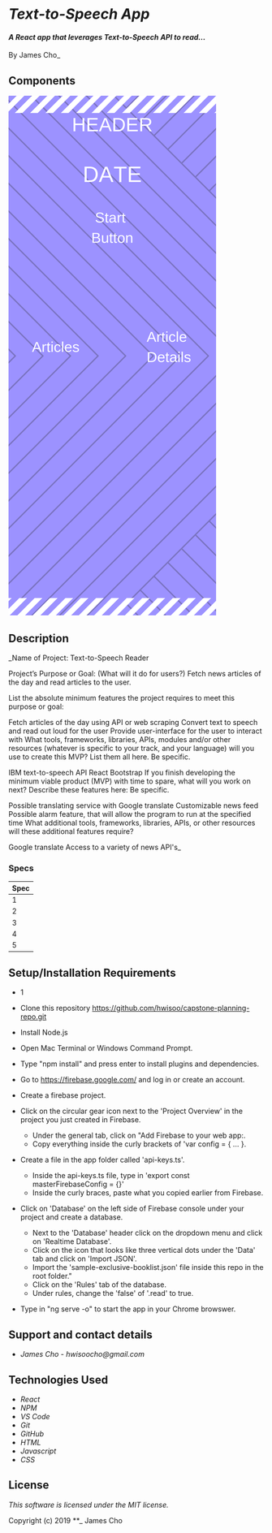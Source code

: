 # _Text-to-Speech App_

#### _A React app that leverages Text-to-Speech API to read..._

By James Cho\_

## Components

![Alt text](header.png?raw=true "structure")

## Description

\_Name of Project: Text-to-Speech Reader

Project’s Purpose or Goal: (What will it do for users?) Fetch news articles of the day and read articles to the user.

List the absolute minimum features the project requires to meet this purpose or goal:

Fetch articles of the day using API or web scraping
Convert text to speech and read out loud for the user
Provide user-interface for the user to interact with
What tools, frameworks, libraries, APIs, modules and/or other resources (whatever is specific to your track, and your language) will you use to create this MVP? List them all here. Be specific.

IBM text-to-speech API
React
Bootstrap
If you finish developing the minimum viable product (MVP) with time to spare, what will you work on next? Describe these features here: Be specific.

Possible translating service with Google translate
Customizable news feed
Possible alarm feature, that will allow the program to run at the specified time
What additional tools, frameworks, libraries, APIs, or other resources will these additional features require?

Google translate
Access to a variety of news API's\_

### Specs

| Spec
| :-------------  
| 1
| 2
| 3
| 4
| 5

## Setup/Installation Requirements

- 1
- Clone this repository https://github.com/hwisoo/capstone-planning-repo.git
- Install Node.js
- Open Mac Terminal or Windows Command Prompt.

- Type "npm install" and press enter to install plugins and dependencies.
- Go to https://firebase.google.com/ and log in or create an account.
- Create a firebase project.
- Click on the circular gear icon next to the 'Project Overview' in the project you just created in Firebase.
  - Under the general tab, click on "Add Firebase to your web app:.
  - Copy everything inside the curly brackets of 'var config = { ... }.
- Create a file in the app folder called 'api-keys.ts'.
  - Inside the api-keys.ts file, type in 'export const masterFirebaseConfig = {}'
  - Inside the curly braces, paste what you copied earlier from Firebase.
- Click on 'Database' on the left side of Firebase console under your project and create a database.
  - Next to the 'Database' header click on the dropdown menu and click on 'Realtime Database'.
  - Click on the icon that looks like three vertical dots under the 'Data' tab and click on 'Import JSON'.
  - Import the 'sample-exclusive-booklist.json' file inside this repo in the root folder."
  - Click on the 'Rules' tab of the database.
  - Under rules, change the 'false' of '.read' to true.
- Type in "ng serve -o" to start the app in your Chrome browswer.

## Support and contact details

- _James Cho - hwisoocho@gmail.com_

## Technologies Used

- _React_
- _NPM_
- _VS Code_
- _Git_
- _GitHub_
- _HTML_
- _Javascript_
- _CSS_

## License

_This software is licensed under the MIT license._

Copyright (c) 2019 \*\*\_ James Cho
